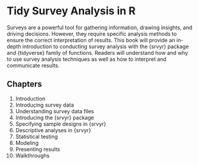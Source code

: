 # Tidy Survey Analysis in R

Surveys are a powerful tool for gathering information, drawing insights, and driving decisions. However, they require specific analysis methods to ensure the correct interpretation of results. This book will provide an in-depth introduction to conducting survey analysis with the {srvyr} package and {tidyverse} family of functions. Readers will understand how and why to use survey analysis techniques as well as how to interpret and communicate results.

## Chapters

1. Introduction
2. Introducing survey data
3. Understanding survey data files
4. Introducing the {srvyr} package
5. Specifying sample designs in {srvyr}
6. Descriptive analyses in {srvyr}
7. Statistical testing
8. Modeling
9. Presenting results
10. Walkthroughs